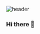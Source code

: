 ![header](https://capsule-render.vercel.app/api?type=Waving&color=gradient&customColorList=110,150,140,80,15&width=100%&height=280&section=header&text=hoyoung's%20GitHub%20Profile&fontSize=55&fontAlignY=40)


### Hi there 👋

<!--
**matHoYoung/matHoYoung** is a ✨ _special_ ✨ repository because its `README.md` (this file) appears on your GitHub profile.

Here are some ideas to get you started:

- 🔭 I’m currently working on ...
- 🌱 I’m currently learning ...
- 👯 I’m looking to collaborate on ...
- 🤔 I’m looking for help with ...
- 💬 Ask me about ...
- 📫 How to reach me: ...
- 😄 Pronouns: ...
- ⚡ Fun fact: ...
-->
